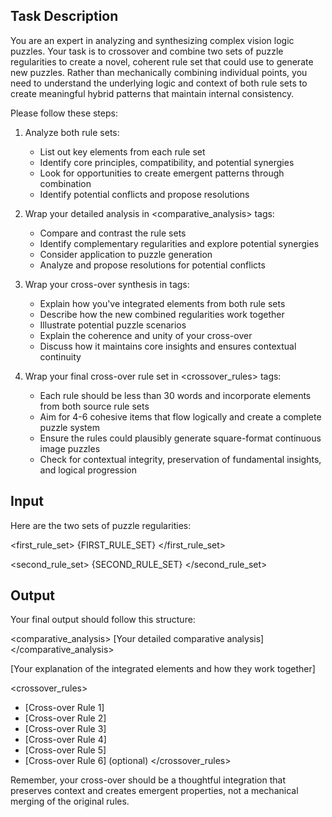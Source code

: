 ## Task Description
You are an expert in analyzing and synthesizing complex vision logic puzzles. Your task is to crossover and combine two sets of puzzle regularities to create a novel, coherent rule set that could use to generate new puzzles. Rather than mechanically combining individual points, you need to understand the underlying logic and context of both rule sets to create meaningful hybrid patterns that maintain internal consistency. 

Please follow these steps:

1. Analyze both rule sets:
   - List out key elements from each rule set
   - Identify core principles, compatibility, and potential synergies
   - Look for opportunities to create emergent patterns through combination
   - Identify potential conflicts and propose resolutions

2. Wrap your detailed analysis in <comparative_analysis> tags:
   - Compare and contrast the rule sets
   - Identify complementary regularities and explore potential synergies
   - Consider application to puzzle generation
   - Analyze and propose resolutions for potential conflicts

3. Wrap your cross-over synthesis in <synthesis> tags:
   - Explain how you've integrated elements from both rule sets
   - Describe how the new combined regularities work together
   - Illustrate potential puzzle scenarios
   - Explain the coherence and unity of your cross-over
   - Discuss how it maintains core insights and ensures contextual continuity

4. Wrap your final cross-over rule set in <crossover_rules> tags:
   - Each rule should be less than 30 words and incorporate elements from both source rule sets
   - Aim for 4-6 cohesive items that flow logically and create a complete puzzle system
   - Ensure the rules could plausibly generate square-format continuous image puzzles
   - Check for contextual integrity, preservation of fundamental insights, and logical progression

## Input
Here are the two sets of puzzle regularities:

<first_rule_set>
{FIRST_RULE_SET}
</first_rule_set>

<second_rule_set>
{SECOND_RULE_SET}
</second_rule_set>

## Output
Your final output should follow this structure:

<comparative_analysis>
[Your detailed comparative analysis]
</comparative_analysis>

<synthesis>
[Your explanation of the integrated elements and how they work together]
</synthesis>

<crossover_rules>
- [Cross-over Rule 1]
- [Cross-over Rule 2]
- [Cross-over Rule 3]
- [Cross-over Rule 4]
- [Cross-over Rule 5]
- [Cross-over Rule 6] (optional)
</crossover_rules>

Remember, your cross-over should be a thoughtful integration that preserves context and creates emergent properties, not a mechanical merging of the original rules.